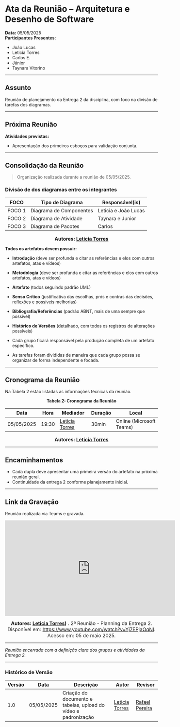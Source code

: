 # Ata da Reunião – Arquitetura e Desenho de Software

**Data:** 05/05/2025  
**Participantes Presentes:**
- João Lucas 
- Leticia Torres 
- Carlos E.  
- Júnior  
- Taynara Vitorino

---

## Assunto

Reunião de planejamento da Entrega 2 da disciplina, com foco na divisão de tarefas dos diagramas.

---

## Próxima Reunião

**Atividades previstas:**
- Apresentação dos primeiros esboços para validação conjunta.

---

## Consolidação da Reunião

> Organização realizada durante a reunião de 05/05/2025.

### Divisão de dos diagramas entre os integrantes 

| FOCO   | Tipo de Diagrama        | Responsável(is)        |
|--------|--------------------------|-------------------------|
| FOCO 1 | Diagrama de Componentes  | Leticia e João Lucas    |
| FOCO 2 | Diagrama de Atividade    | Taynara e Junior        |
| FOCO 3 | Diagrama de Pacotes      | Carlos                  |

<font size="3"><p style="text-align: center"><b>Autores: [Leticia Torres](https://github.com/leticiatmartins)</b></p></font>

</div>

**Todos os artefatos devem possuir:**

- **Introdução** (deve ser profunda e citar as referências e elos com outros artefatos, atas e vídeos)
- **Metodologia** (deve ser profunda e citar as referências e elos com outros artefatos, atas e vídeos)
- **Artefato** (todos seguindo padrão UML)
- **Senso Crítico** (justificativa das escolhas, prós e contras das decisões, reflexões e possíveis melhorias)
- **Bibliografia/Referências** (padrão ABNT, mais de uma sempre que possível)
- **Histórico de Versões** (detalhado, com todos os registros de alterações possíveis)

- Cada grupo ficará responsável pela produção completa de um artefato específico.
- As tarefas foram divididas de maneira que cada grupo possa se organizar de forma independente e focada.

---

## Cronograma da Reunião

Na Tabela 2 estão listadas as informações técnicas da reunião.

<div align="center">

**Tabela 2: Cronograma da Reunião**

| Data       | Hora  | Mediador              | Duração | Local                  |
|------------|-------|------------------------|---------|------------------------|
| 05/05/2025 | 19:30 | [Leticia Torres](https://github.com/leticiatmartins) | 30min    | Online (Microsoft Teams) |

<font size="3"><p style="text-align: center"><b>Autores: [Leticia Torres](https://github.com/leticiatmartins)</b></p></font>

</div>

---

## Encaminhamentos 
- Cada dupla deve apresentar uma primeira versão do artefato na próxima reunião geral.  
- Continuidade da entrega 2 conforme planejamento inicial.

---

## Link da Gravação

Reunião realizada via Teams e gravada. 

<div style="text-align: center">

<iframe width="560" height="315" src="https://www.youtube.com/embed/mWvrULE9dWA?si=z2iGWKEuvlqI6EFu" title="YouTube video player" frameborder="0" allow="accelerometer; autoplay; clipboard-write; encrypted-media; gyroscope; picture-in-picture; web-share" referrerpolicy="strict-origin-when-cross-origin" allowfullscreen></iframe>

<font size="3"><p style="text-align: center"><b>Autores: [Leticia Torres](https://github.com/leticiatmartins))</b> . 2ª Reunião - Planning da Entrega 2. Disponível em: <a href="https://www.youtube.com/watch?v=Yj7EPjaOqNI">https://www.youtube.com/watch?v=Yj7EPjaOqNI</a>. Acesso em: 05 de maio 2025.</p></font>

</div>

---

_Reunião encerrada com a definição clara dos grupos e atividades da Entrega 2._

---

### Histórico de Versão

| Versão | Data       | Descrição                                      | Autor               | Revisor            |
|--------|------------|------------------------------------------------|---------------------|--------------------|
| 1.0    | 05/05/2025 | Criação do documento e tabelas, upload do vídeo e padronização | [Leticia Torres](https://github.com/leticiatmartins)          |  [Rafael Pereira](https://github.com/rafgpereira) |
